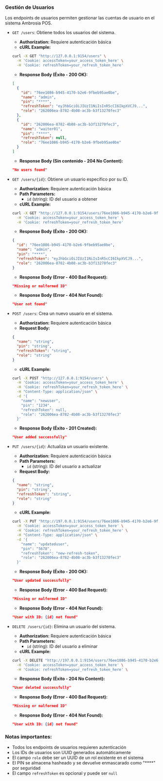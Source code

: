 ### Gestión de Usuarios

Los endpoints de usuarios permiten gestionar las cuentas de usuario en el sistema Ambrosia POS.

- `GET /users`: Obtiene todos los usuarios del sistema.
  - **Authorization:** Requiere autenticación básica
  - **cURL Example:**
  ```bash
  curl -X GET "http://127.0.0.1:9154/users" \
    -H 'Cookie: accessToken=your_access_token_here' \
    -H 'Cookie: refreshToken=your_refresh_token_here' 
  ```
  - **Response Body (Éxito - 200 OK):**
  ```json
  [
    {
      "id": "76ee1086-b945-4170-b2e6-9fbeb95ae0be",
      "name": "admin",
      "pin": "****",
      "refreshToken": "eyJhbGciOiJIUzI1NiIsInR5cCI6IkpXVCJ9...",
      "role": "262006ea-8782-4b08-ac3b-b3f13270fec3"
    },
    {
      "id": "262006ea-8782-4b08-ac3b-b3f13270fec3",
      "name": "waiter01",
      "pin": "****",
      "refreshToken": null,
      "role": "76ee1086-b945-4170-b2e6-9fbeb95ae0be"
    }
  ]
  ```
  - **Response Body (Sin contenido - 204 No Content):**
  ```json
  "No users found"
  ```

- `GET /users/{id}`: Obtiene un usuario específico por su ID.
  - **Authorization:** Requiere autenticación básica
  - **Path Parameters:**
    - `id` (string): ID del usuario a obtener
  - **cURL Example:**
  ```bash
  curl -X GET "http://127.0.0.1:9154/users/76ee1086-b945-4170-b2e6-9fbeb95ae0be" \
    -H 'Cookie: accessToken=your_access_token_here' \
    -H 'Cookie: refreshToken=your_refresh_token_here' 
  ```
  - **Response Body (Éxito - 200 OK):**
  ```json
  {
    "id": "76ee1086-b945-4170-b2e6-9fbeb95ae0be",
    "name": "admin",
    "pin": "****",
    "refreshToken": "eyJhbGciOiJIUzI1NiIsInR5cCI6IkpXVCJ9...",
    "role": "262006ea-8782-4b08-ac3b-b3f13270fec3"
  }
  ```
  - **Response Body (Error - 400 Bad Request):**
  ```json
  "Missing or malformed ID"
  ```
  - **Response Body (Error - 404 Not Found):**
  ```json
  "User not found"
  ```

- `POST /users`: Crea un nuevo usuario en el sistema.
  - **Authorization:** Requiere autenticación básica
  - **Request Body:**
  ```json
  {
    "name": "string",
    "pin": "string",
    "refreshToken": "string",
    "role": "string"
  }
  ```
  - **cURL Example:**
  ```bash
  curl -X POST "http://127.0.0.1:9154/users" \
    -H 'Cookie: accessToken=your_access_token_here' \
    -H 'Cookie: refreshToken=your_refresh_token_here' \
    -H "Content-Type: application/json" \
    -d '{
      "name": "newuser",
      "pin": "1234",
      "refreshToken": null,
      "role": "262006ea-8782-4b08-ac3b-b3f13270fec3"
    }'
  ```
  - **Response Body (Éxito - 201 Created):**
  ```json
  "User added successfully"
  ```

- `PUT /users/{id}`: Actualiza un usuario existente.
  - **Authorization:** Requiere autenticación básica
  - **Path Parameters:**
    - `id` (string): ID del usuario a actualizar
  - **Request Body:**
  ```json
  {
    "name": "string",
    "pin": "string",
    "refreshToken": "string",
    "role": "string"
  }
  ```
  - **cURL Example:**
  ```bash
  curl -X PUT "http://197.0.0.1:9154/users/76ee1086-b945-4170-b2e6-9fbeb95ae0be" \
    -H 'Cookie: accessToken=your_access_token_here' \
    -H 'Cookie: refreshToken=your_refresh_token_here' \
    -H "Content-Type: application/json" \
    -d '{
      "name": "updateduser",
      "pin": "5678",
      "refreshToken": "new-refresh-token",
      "role": "262006ea-8782-4b08-ac3b-b3f13270fec3"
    }'
  ```
  - **Response Body (Éxito - 200 OK):**
  ```json
  "User updated successfully"
  ```
  - **Response Body (Error - 400 Bad Request):**
  ```json
  "Missing or malformed ID"
  ```
  - **Response Body (Error - 404 Not Found):**
  ```json
  "User with ID: {id} not found"
  ```

- `DELETE /users/{id}`: Elimina un usuario del sistema.
  - **Authorization:** Requiere autenticación básica
  - **Path Parameters:**
    - `id` (string): ID del usuario a eliminar
  - **cURL Example:**
  ```bash
  curl -X DELETE "http://197.0.0.1:9154/users/76ee1086-b945-4170-b2e6-9fbeb95ae0be" \
    -H 'Cookie: accessToken=your_access_token_here' \
    -H 'Cookie: refreshToken=your_refresh_token_here' \
  ```
  - **Response Body (Éxito - 204 No Content):**
  ```json
  "User deleted successfully"
  ```
  - **Response Body (Error - 400 Bad Request):**
  ```json
  "Missing or malformed ID"
  ```
  - **Response Body (Error - 404 Not Found):**
  ```json
  "User with ID: {id} not found"
  ```

### Notas importantes:
- Todos los endpoints de usuarios requieren autenticación 
- Los IDs de usuarios son UUID generados automáticamente
- El campo `role` debe ser un UUID de un rol existente en el sistema
- El PIN se almacena hasheado y se devuelve enmascarado como "****" por seguridad
- El campo `refreshToken` es opcional y puede ser `null`
